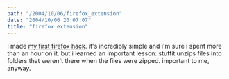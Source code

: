 ```yaml
---
path: "/2004/10/06/firefox_extension" 
date: "2004/10/06 20:07:07" 
title: "firefox extension" 
---
```

<p>i made <a href="http://www.randomchaos.com/software/firefox/">my first firefox hack</a>. it's incredibly simple and i'm sure i spent more than an hour on it. but i learned an important lesson: stuffit unzips files into folders that weren't there when the files were zipped. important to me, anyway.</p>